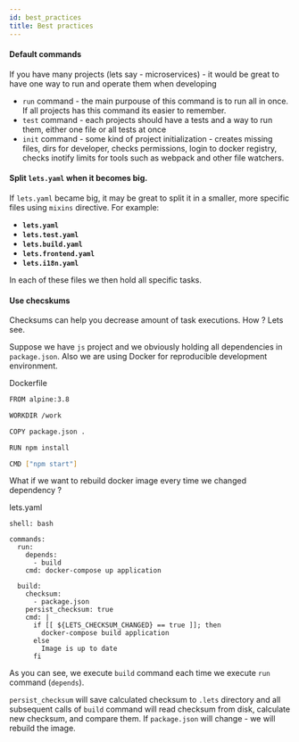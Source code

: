 ```yaml
---
id: best_practices
title: Best practices
---
```


#### Default commands

If you have many projects (lets say - microservices) - it would be great to have one way to run and operate them when developing

- `run` command - the main purpouse of this command is to run all in once. If all projects has this command its easier to remember.
- `test` command - each projects should have a tests and a way to run them, either one file or all tests at once
- `init` command - some kind of project initialization - creates missing files, dirs for developer, checks permissions, login to docker registry, checks inotify limits for tools such as webpack and other file watchers.

#### Split `lets.yaml` when it becomes big. 

If `lets.yaml` became big, it may be great to split it in a smaller, more specific files using `mixins` directive.
For example:

- **`lets.yaml`**
- **`lets.test.yaml`**
- **`lets.build.yaml`**
- **`lets.frontend.yaml`**
- **`lets.i18n.yaml`**

In each of these files we then hold all specific tasks.

#### Use checskums

Checksums can help you decrease amount of task executions. How ? Lets see.

Suppose we have `js` project and we obviously holding all dependencies in `package.json`.
Also we are using Docker for reproducible development environment.

Dockerfile

```bash
FROM alpine:3.8

WORKDIR /work

COPY package.json .

RUN npm install

CMD ["npm start"]
```

What if we want to rebuild docker image every time we changed dependency ?

lets.yaml

```
shell: bash

commands:
  run:
    depends: 
      - build
    cmd: docker-compose up application

  build:
    checksum:
      - package.json
    persist_checksum: true  
    cmd: |
      if [[ ${LETS_CHECKSUM_CHANGED} == true ]]; then 
        docker-compose build application
      else
        Image is up to date
      fi
```

As you can see, we execute `build` command each time we execute `run` command (`depends`).

`persist_checksum` will save calculated checksum to `.lets` directory and all subsequent calls of `build` command will
read checksum from disk, calculate new checksum, and compare them. If `package.json` will change - we will rebuild the image.
